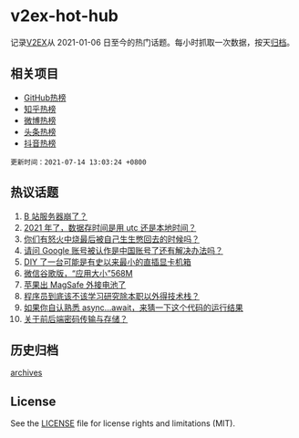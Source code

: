 # v2ex-hot-hub

 记录[V2EX](https://www.v2ex.com/)从 2021-01-06 日至今的热门话题。每小时抓取一次数据，按天[归档](archives)。
 
 ## 相关项目

- [GitHub热榜](https://github.com/snaildev/github-hot-hub)
- [知乎热榜](https://github.com/snaildev/zhihu-hot-hub)
- [微博热榜](https://github.com/snaildev/weibo-hot-hub)
- [头条热榜](https://github.com/snaildev/toutiao-hot-hub)
- [抖音热榜](https://github.com/snaildev/douyin-hot-hub)


 `更新时间：2021-07-14 13:03:24 +0800`

## 热议话题

1. [B 站服务器崩了？](https://www.v2ex.com/t/789356)
1. [2021 年了，数据存时间是用 utc 还是本地时间？](https://www.v2ex.com/t/789255)
1. [你们有怒火中烧最后被自己生生憋回去的时候吗？](https://www.v2ex.com/t/789418)
1. [请问 Google 账号被认作是中国账号了还有解决办法吗？](https://www.v2ex.com/t/789338)
1. [DIY 了一台可能是有史以来最小的直插显卡机箱](https://www.v2ex.com/t/789310)
1. [微信谷歌版，“应用大小”568M](https://www.v2ex.com/t/789383)
1. [苹果出 MagSafe 外接电池了](https://www.v2ex.com/t/789390)
1. [程序员到底该不该学习研究除本职以外得技术栈？](https://www.v2ex.com/t/789276)
1. [如果你自认熟悉 async...await，来猜一下这个代码的运行结果](https://www.v2ex.com/t/789253)
1. [关于前后端密码传输与存储？](https://www.v2ex.com/t/789385)

## 历史归档

[archives](archives)

## License

See the [LICENSE](LICENSE) file for license rights and limitations (MIT).

